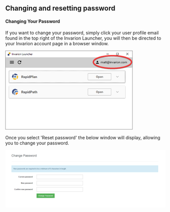 ## Changing and resetting password

#### Changing Your Password

If you want to change your password, simply click your user profile email found in the top right of the Invarion Launcher, you will then be directed to your Invarion account page in a browser window.

![invarion account](./assets/Invarion_account.png)

Once you select 'Reset password' the below window will display, allowing you to change your password.

![change password online](./assets/Change_Password_Online.png)
